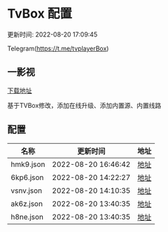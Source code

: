# TvBox 配置

更新时间: 2022-08-20 17:09:45

Telegram(https://t.me/tvplayerBox)

## 一影视

[下载地址](https://ghproxy.com/https://raw.githubusercontent.com/tv-player/apks/main/live/一影视_1.0.1.apk)

基于TVBox修改，添加在线升级、添加内置源、内置线路


## 配置


|   名称  | 更新时间  |地址  |
|  ----  | ----  |----  |
|  hmk9.json | 2022-08-20 16:46:42 |[地址](https://box.okeybox.top/tv/hmk9.json) |
|  6kp6.json | 2022-08-20 14:22:27 |[地址](https://box.okeybox.top/tv/6kp6.json) |
|  vsnv.json | 2022-08-20 14:10:35 |[地址](https://box.okeybox.top/tv/vsnv.json) |
|  ak6z.json | 2022-08-20 13:40:35 |[地址](https://box.okeybox.top/tv/ak6z.json) |
|  h8ne.json | 2022-08-20 13:40:35 |[地址](https://box.okeybox.top/tv/h8ne.json) |
  
